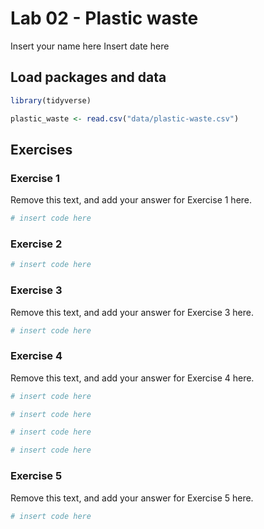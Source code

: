 Lab 02 - Plastic waste
================
Insert your name here
Insert date here

## Load packages and data

``` r
library(tidyverse) 
```

``` r
plastic_waste <- read.csv("data/plastic-waste.csv")
```

## Exercises

### Exercise 1

Remove this text, and add your answer for Exercise 1 here.

``` r
# insert code here
```

### Exercise 2

``` r
# insert code here
```

### Exercise 3

Remove this text, and add your answer for Exercise 3 here.

``` r
# insert code here
```

### Exercise 4

Remove this text, and add your answer for Exercise 4 here.

``` r
# insert code here
```

``` r
# insert code here
```

``` r
# insert code here
```

``` r
# insert code here
```

### Exercise 5

Remove this text, and add your answer for Exercise 5 here.

``` r
# insert code here
```
